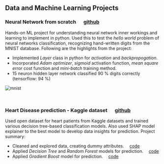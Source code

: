 ## Data and Machine Learning Projects

### Neural Network from scratch    &emsp; [github](https://github.com/td-iceman/Tarandeep-Projects/blob/main/Neural%20Network%20from%20scratch/NN_from_scratch.ipynb)

Hands-on ML project for understanding neural network inner workings and learning to implement in python. Used this to test the *hello world* problem of neural networks classification, recognizing hand-written digits from the MNIST database. Following are the highlights from the project:

- Implemented *Layer* class in python for *activation* and *backpropogation*.
- Incorporated *Adam optimizer*, *sigmoid* activation function, *mean square error* cost function and *mini-batch* training method.
- 15 neuron hidden layer network classified 90 % digits correctly (tensorflow: 94 %)

![mnist](/Tarandeep-Projects/images/MNIST_digit.jpg)

<br />

### Heart Disease prediction - Kaggle dataset     &emsp; [github](https://github.com/td-iceman/Tarandeep-Projects/tree/main/Heart%20Disease%20Prediction)

Used open dataset for heart patients from Kaggle datasets and trained various decision tree-based classification models. Also used SHAP model explainer to the best model to develop data insights for prediction. Project summary:

- Cleaned and explored data, creating dummy attributes. &emsp;[code](https://github.com/td-iceman/Tarandeep-Projects/blob/main/Heart%20Disease%20Prediction/Heart_Disease_data_processing.ipynb)
- Applied *Decision Tree* and *Random Forest* models for prediction. &emsp;[code](https://github.com/td-iceman/Tarandeep-Projects/blob/main/Heart%20Disease%20Prediction/2_Heart_Disease_decision_tree_random_forest.ipynb)
- Applied *Gradient Boost* model for prediction. &emsp;[code](https://github.com/td-iceman/Tarandeep-Projects/blob/main/Heart%20Disease%20Prediction/3_Heart_Disease_gradient_boost.ipynb)
